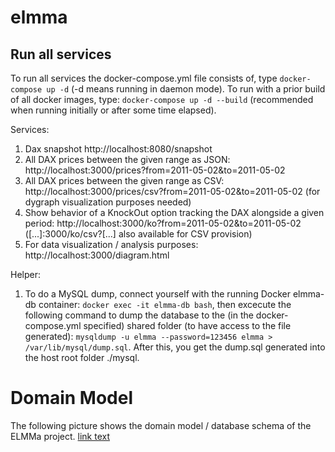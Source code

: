 # elmma

## Run all services

To run all services the docker-compose.yml file consists of, type `docker-compose up -d` (-d means running in daemon mode). To run with a prior build of all docker images, type: `docker-compose up -d --build` (recommended when running initially or after some time elapsed).

Services:

1. Dax snapshot http://localhost:8080/snapshot
2. All DAX prices between the given range as JSON: http://localhost:3000/prices?from=2011-05-02&to=2011-05-02
3. All DAX prices between the given range as CSV: http://localhost:3000/prices/csv?from=2011-05-02&to=2011-05-02 (for dygraph visualization purposes needed)
4. Show behavior of a KnockOut option tracking the DAX alongside a given period: http://localhost:3000/ko?from=2011-05-02&to=2011-05-02 ([...]:3000/ko/csv?[...] also available for CSV provision)
5. For data visualization / analysis purposes: http://localhost:3000/diagram.html

Helper:

1. To do a MySQL dump, connect yourself with the running Docker elmma-db container: `docker exec -it elmma-db bash`, then excecute the following command to dump the database to the (in the docker-compose.yml specified) shared folder (to have access to the file generated): `mysqldump -u elmma --password=123456 elmma > /var/lib/mysql/dump.sql`. After this, you get the dump.sql generated into the host root folder ./mysql.

# Domain Model #

The following picture shows the domain model / database schema of the ELMMa project.
[link text](src/[master]/elmma/elmma-model/diagram/de.elmma.model.package.png)